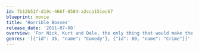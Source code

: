 ```yaml
---
id: 7b12b51f-d19c-466f-8584-a2cca151ec67
blueprint: movie
title: 'Horrible Bosses'
release_date: '2011-07-08'
overview: 'For Nick, Kurt and Dale, the only thing that would make the daily grind more tolerable would be to grind their intolerable bosses into dust. Quitting is not an option, so, with the benefit of a few-too-many drinks and some dubious advice from a hustling ex-con, the three friends devise a convoluted and seemingly foolproof plan to rid themselves of their respective employers... permanently.'
genres: '[{"id": 35, "name": "Comedy"}, {"id": 80, "name": "Crime"}]'
---
```

